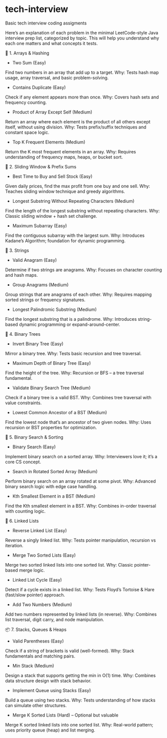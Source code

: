 # tech-interview
Basic tech interview coding assigments

Here’s an explanation of each problem in the minimal LeetCode-style Java interview prep list, categorized by topic. This will help you understand why each one matters and what concepts it tests.

🔁 1. Arrays & Hashing
- Two Sum (Easy)

Find two numbers in an array that add up to a target.
Why: Tests hash map usage, array traversal, and basic problem-solving.

- Contains Duplicate (Easy)

Check if any element appears more than once.
Why: Covers hash sets and frequency counting.

- Product of Array Except Self (Medium)

Return an array where each element is the product of all others except itself, without using division.
Why: Tests prefix/suffix techniques and constant space logic.

- Top K Frequent Elements (Medium)

Return the K most frequent elements in an array.
Why: Requires understanding of frequency maps, heaps, or bucket sort.

📏 2. Sliding Window & Prefix Sums
- Best Time to Buy and Sell Stock (Easy)

Given daily prices, find the max profit from one buy and one sell.
Why: Teaches sliding window technique and greedy algorithms.

- Longest Substring Without Repeating Characters (Medium)

Find the length of the longest substring without repeating characters.
Why: Classic sliding window + hash set challenge.

- Maximum Subarray (Easy)

Find the contiguous subarray with the largest sum.
Why: Introduces Kadane’s Algorithm; foundation for dynamic programming.

🧵 3. Strings
- Valid Anagram (Easy)

Determine if two strings are anagrams.
Why: Focuses on character counting and hash maps.

- Group Anagrams (Medium)

Group strings that are anagrams of each other.
Why: Requires mapping sorted strings or frequency signatures.

- Longest Palindromic Substring (Medium)

Find the longest substring that is a palindrome.
Why: Introduces string-based dynamic programming or expand-around-center.

🌲 4. Binary Trees
- Invert Binary Tree (Easy)

Mirror a binary tree.
Why: Tests basic recursion and tree traversal.

- Maximum Depth of Binary Tree (Easy)

Find the height of the tree.
Why: Recursion or BFS – a tree traversal fundamental.

- Validate Binary Search Tree (Medium)

Check if a binary tree is a valid BST.
Why: Combines tree traversal with value constraints.

- Lowest Common Ancestor of a BST (Medium)

Find the lowest node that’s an ancestor of two given nodes.
Why: Uses recursion or BST properties for optimization.

🧮 5. Binary Search & Sorting
- Binary Search (Easy)

Implement binary search on a sorted array.
Why: Interviewers love it; it’s a core CS concept.

- Search in Rotated Sorted Array (Medium)

Perform binary search on an array rotated at some pivot.
Why: Advanced binary search logic with edge case handling.

- Kth Smallest Element in a BST (Medium)

Find the Kth smallest element in a BST.
Why: Combines in-order traversal with counting logic.

🧶 6. Linked Lists
- Reverse Linked List (Easy)

Reverse a singly linked list.
Why: Tests pointer manipulation, recursion vs iteration.

- Merge Two Sorted Lists (Easy)

Merge two sorted linked lists into one sorted list.
Why: Classic pointer-based merge logic.

- Linked List Cycle (Easy)

Detect if a cycle exists in a linked list.
Why: Tests Floyd’s Tortoise & Hare (fast/slow pointer) approach.

- Add Two Numbers (Medium)

Add two numbers represented by linked lists (in reverse).
Why: Combines list traversal, digit carry, and node manipulation.

📦 7. Stacks, Queues & Heaps
- Valid Parentheses (Easy)

Check if a string of brackets is valid (well-formed).
Why: Stack fundamentals and matching pairs.

- Min Stack (Medium)

Design a stack that supports getting the min in O(1) time.
Why: Combines data structure design with stack behavior.

- Implement Queue using Stacks (Easy)

Build a queue using two stacks.
Why: Tests understanding of how stacks can simulate other structures.

- Merge K Sorted Lists (Hard) – Optional but valuable

Merge K sorted linked lists into one sorted list.
Why: Real-world pattern; uses priority queue (heap) and list merging.

